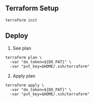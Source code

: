 ## Terraform Setup

```
terraform init
```

## Deploy

1. See plan

```
terraform plan \
  -var "do_token=${DO_PAT}" \
  -var "pvt_key=$HOME/.ssh/terraform"
```

2. Apply plan

```
terraform apply \
  -var "do_token=${DO_PAT}" \
  -var "pvt_key=$HOME/.ssh/terraform"
```
